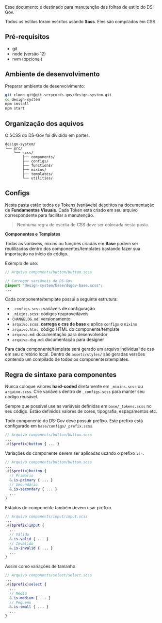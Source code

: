 Esse documento é destinado para manutenção das folhas de estilo do DS-Gov.

Todos os estilos foram escritos usando **Sass**. Eles são compilados em CSS.

## Pré-requisitos

-   git
-   node (versão 12)
-   nvm (opcional)

## Ambiente de desenvolvimento

Preparar ambiente de desenvolvimento:

```bash
git clone git@git.serpro:ds-gov/design-system.git
cd design-system
npm install
npm start
```

## Organização dos aquivos

O SCSS do DS-Gov foi dividido em partes.

```text
design-system/
└── src/
    └── scss/
        ├── components/
        ├── configs/
        ├── functions/
        ├── mixins/
        ├── templates/
        └── utilities/
```

## Configs

Nesta pasta estão todos os Tokens (variáveis) descritos na documentação de **Fundamentos Visuais**. Cada Token está criado em seu arquivo correspondente para facilitar a manutenção.

> Nenhuma regra de escrita de CSS deve ser colocada nesta pasta.

**Componentes e Templates**

Todas as variáveis, mixins ou funções criadas em **Base** podem ser reutilizadas dentro dos componentes/templates bastando fazer sua importação no início do código.

Exemplo de uso:

```scss
// Arquivo components/button/button.scss

// Carregar variáveis do DS-Gov
@import "design-system/base/dsgov-base.scss";
...
```

Cada componente/template possui a seguinte estrutura:

-   `_configs.scss`: variáveis de configuração
-   `_mixins.scss`: códigos reaproveitáveis
-   `CHANGELOG.md`: versionamento
-   `arquivo.scss`: **carrega o css de base** e aplica `configs` e `mixins`
-   `arquivo.html`: código HTML do componente/template
-   `arquivo.md`: documentação para desenvolvedor
-   `arquivo-dsg.md`: documentação para designer

Para cada componente/template será gerado um arquivo individual de css em seu diretório local. Dentro de `assets/styles/` são geradas versões contendo um compilado de todos os componentes/templates.

## Regra de sintaxe para componentes

Nunca coloque valores **hard-coded** diretamente em `_mixins.scss` ou `arquivo.scss`. Crie variáveis dentro de `_configs.scss` para manter seu código reusável.

Sempre que possível use as variáveis definidas em `base/_tokens.scss` no seu código. Estão definidos valores de cores, tipografia, espaçamentos etc.

Todo componente do DS-Gov deve possuir prefixo. Este prefixo está configurado em `base/configs/_prefix.scss`.

```scss
// Arquivo components/button/button.scss
...
.#{$prefix}button { ... }
```

Variações do componente devem ser aplicadas usando o prefixo `is-`.

```scss
// Arquivo components/button/button.scss
...
.#{$prefix}button {
  // Primário
  &.is-primary { ... }
  // Secundário
  &.is-secondary { ... }
  ...
}
```

Estados do componente também devem usar prefixo.

```scss
// Arquivo components/input/input.scss
...
.#{$prefix}input {
  ...
  // Válido
  &.is-valid { ... }
  // Inválido
  &.is-invalid { ... }
  ...
}
```

Assim como variações de tamanho.

```scss
// Arquivo components/select/select.scss
...
.#{$prefix}select {
  ...
  // Médio
  &.is-medium { ... }
  // Pequeno
  &.is-small { ... }
  ...
}
```
